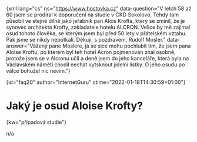 
{xml:lang="cs" ns="https://www.hostovka.cz" data-question="V letch 58 až 60 jsem se prodíral k doporučení na studie v ČKD Sokolovo. Tehdy tam působil ve stejné dílně jako jeřábník pan Alois Krofta, který se zmínil, že je synovec architekta Krofty, zakladatele hotelu ALCRON. Velice by mě zajímal osud tohoto člověka, se kterým jsem byl před 50 lety v přátelském vztahu. Pak jsme se nikdy nepotkali. Děkuji, s pozdravem, Rudolf Mosler." data-answer="Vážený pane Moslere, já se sice mohu pochlubit tím, že jsem pana Aloise Kroftu, po kterém byl teh hotel Acron pojmenován znal osobně, protože jsem se v Alcronu učil a deně jsem do jeho kanceláře, která byla na Václavském námětí chodil nechat vytsknout jídelní lístky. O jeho osudu po válce bohužel nic nevím."}

{id="faq20" author="InternetGuru" ctime="2022-01-18T14:30:59+01:00"}

# Jaký je osud Aloise Krofty?

{kw="případová studie"}

n/a

